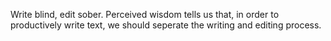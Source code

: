 Write blind, edit sober. Perceived wisdom tells us that, in order to productively write text, we should seperate the writing and editing process.
